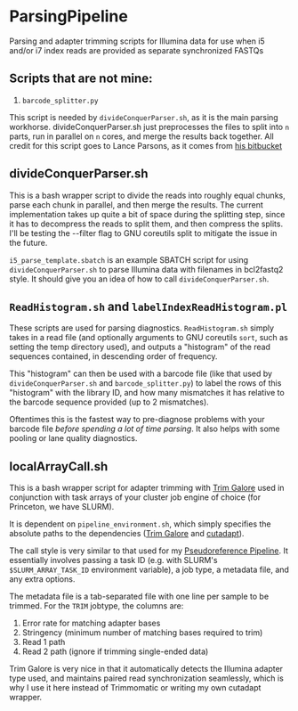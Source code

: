 # ParsingPipeline

Parsing and adapter trimming scripts for Illumina data for use when i5 and/or i7 index reads are provided as separate synchronized FASTQs
## Scripts that are not mine:
1. `barcode_splitter.py`

This script is needed by `divideConquerParser.sh`, as it is the main parsing workhorse.  divideConquerParser.sh just preprocesses the files to split into `n` parts, run in parallel on `n` cores, and merge the results back together.
All credit for this script goes to Lance Parsons, as it comes from [his bitbucket](https://bitbucket.org/lance_parsons/paired_sequence_utils/src/355e838b92d0/barcode_splitter.py)

## divideConquerParser.sh

This is a bash wrapper script to divide the reads into roughly equal chunks, parse each chunk in parallel, and then merge the results. The current implementation takes up quite a bit of space during the splitting step, since it has to decompress the reads to split them, and then compress the splits. I'll be testing the --filter flag to GNU coreutils split to mitigate the issue in the future.

`i5_parse_template.sbatch` is an example SBATCH script for using `divideConquerParser.sh` to parse Illumina data with filenames in bcl2fastq2 style. It should give you an idea of how to call `divideConquerParser.sh`.

## `ReadHistogram.sh` and `labelIndexReadHistogram.pl`

These scripts are used for parsing diagnostics. `ReadHistogram.sh` simply takes in a read file (and optionally arguments to GNU coreutils `sort`, such as setting the temp directory used), and outputs a "histogram" of the read sequences contained, in descending order of frequency.

This "histogram" can then be used with a barcode file (like that used by `divideConquerParser.sh` and `barcode_splitter.py`) to label the rows of this "histogram" with the library ID, and how many mismatches it has relative to the barcode sequence provided (up to 2 mismatches).

Oftentimes this is the fastest way to pre-diagnose problems with your barcode file *before spending a lot of time parsing*. It also helps with some pooling or lane quality diagnostics.

## localArrayCall.sh

This is a bash wrapper script for adapter trimming with [Trim Galore](https://www.bioinformatics.babraham.ac.uk/projects/trim_galore/) used in conjunction with task arrays of your cluster job engine of choice (for Princeton, we have SLURM).

It is dependent on `pipeline_environment.sh`, which simply specifies the absolute paths to the dependencies ([Trim Galore](https://www.bioinformatics.babraham.ac.uk/projects/trim_galore/) and [cutadapt](https://cutadapt.readthedocs.io/en/stable/)).

The call style is very similar to that used for my [Pseudoreference Pipeline](https://github.com/YourePrettyGood/PseudoreferencePipeline/). It essentially involves passing a task ID (e.g. with SLURM's `$SLURM_ARRAY_TASK_ID` environment variable), a job type, a metadata file, and any extra options.

The metadata file is a tab-separated file with one line per sample to be trimmed. For the `TRIM` jobtype, the columns are:

1. Error rate for matching adapter bases
1. Stringency (minimum number of matching bases required to trim)
1. Read 1 path
1. Read 2 path (ignore if trimming single-ended data)

Trim Galore is very nice in that it automatically detects the Illumina adapter type used, and maintains paired read synchronization seamlessly, which is why I use it here instead of Trimmomatic or writing my own cutadapt wrapper.
